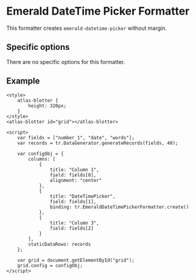 # Emerald DateTime Picker Formatter

This formatter creates `emerald-datetime-picker` without margin. 

## Specific options

There are no specific options for this formatter.

## Example

```live(formatters)
<style>
	atlas-blotter {
		height: 320px;
	}
</style>
<atlas-blotter id="grid"></atlas-blotter>

<script>
	var fields = ["number_1", "date", "words"];
	var records = tr.DataGenerator.generateRecords(fields, 40);

	var configObj = {
		columns: [
			{ 
				title: "Column 1",
				field: fields[0],
				alignment: "center"
			},
			{
				title: "DateTimePicker",
				field: fields[1],
				binding: tr.EmeraldDateTimePickerFormatter.create()
			},
			{ 
				title: "Column 3",
				field: fields[2]
			}
		],
		staticDataRows: records
	};

	var grid = document.getElementById("grid");
	grid.config = configObj;
</script>
```